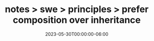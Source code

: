 ---
title: "notes > swe > principles > prefer composition over inheritance"
date: "2023-05-30T00:00:00-06:00"
draft: true
---